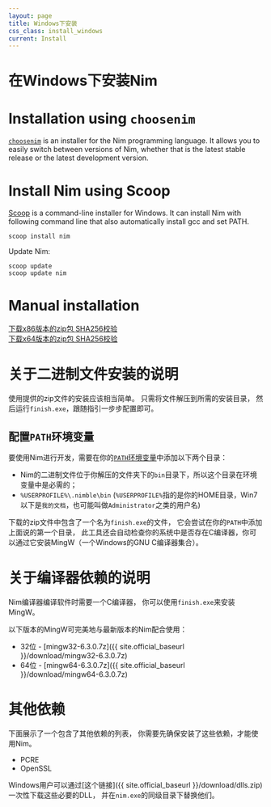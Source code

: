 ```yaml
---
layout: page
title: Windows下安装
css_class: install_windows
current: Install
---
```



<h1 class="text-centered page-title main-heading">在Windows下安装Nim</h1>

# Installation using ``choosenim``

[``choosenim``](https://github.com/dom96/choosenim#choosenim) is an
installer for the Nim programming language. It allows you
to easily switch between versions of Nim, whether that is the latest stable
release or the latest development version.

# Install Nim using Scoop
[Scoop](https://scoop.sh/) is a command-line installer for Windows.
It can install Nim with following command line that also automatically install gcc and set PATH.

```
scoop install nim
```

Update Nim:

```
scoop update
scoop update nim
```

# Manual installation

<div class="center">
  <a href="{{ site.official_baseurl }}/download/nim-{{ site.nim_version }}_x32.zip"
    class="pure-button pure-button-primary download-button">
    <i class="fa fa-file-archive-o" aria-hidden="true"></i>
    下载x86版本的zip包
  </a>
  <a href="{{ site.official_baseurl }}/download/nim-{{ site.nim_version }}_x32.zip.sha256"
    class="pure-button">
    <i class="fa fa-file-text-o" aria-hidden="true"></i>
    SHA256校验
  </a>
</div>

<div class="center">
  <a href="{{ site.official_baseurl }}/download/nim-{{ site.nim_version }}_x64.zip"
    class="pure-button pure-button-primary download-button">
    <i class="fa fa-file-archive-o" aria-hidden="true"></i>
    下载x64版本的zip包
  </a>
  <a href="{{ site.official_baseurl }}/download/nim-{{ site.nim_version }}_x64.zip.sha256"
    class="pure-button">
    <i class="fa fa-file-text-o" aria-hidden="true"></i>
    SHA256校验
  </a>
</div>

# 关于二进制文件安装的说明

使用提供的zip文件的安装应该相当简单。
只需将文件解压到所需的安装目录，
然后运行``finish.exe``，跟随指引一步步配置即可。

## 配置``PATH``环境变量


要使用Nim进行开发，需要在你的[``PATH``环境变量](https://zh.wikipedia.org/wiki/PATH_(%E5%8F%98%E9%87%8F))中添加以下两个目录：

* Nim的二进制文件位于你解压的文件夹下的``bin``目录下，所以这个目录在环境变量中是必需的；
* ``%USERPROFILE%\.nimble\bin`` (``%USERPROFILE%``指的是你的HOME目录，Win7以下是``我的文档``，也可能叫做``Administrator``之类的用户名)

下载的zip文件中包含了一个名为``finish.exe``的文件，
它会尝试在你的``PATH``中添加上面说的第一个目录，
此工具还会自动检查你的系统中是否存在C编译器，你可以通过它安装MingW（一个Windows的GNU C编译器集合）。

# 关于编译器依赖的说明

Nim编译器编译软件时需要一个C编译器，
你可以使用``finish.exe``来安装MingW。

以下版本的MingW可完美地与最新版本的Nim配合使用：

<!-- TODO: Instructions on what to do with these 7z files? -->

* 32位 - [mingw32-6.3.0.7z]({{ site.official_baseurl }}/download/mingw32-6.3.0.7z)
* 64位 - [mingw64-6.3.0.7z]({{ site.official_baseurl }}/download/mingw64-6.3.0.7z)

# 其他依赖

下面展示了一个包含了其他依赖的列表，
你需要先确保安装了这些依赖，才能使用Nim。

* PCRE
* OpenSSL

Windows用户可以通过[这个链接]({{ site.official_baseurl }}/download/dlls.zip)一次性下载这些必要的DLL，
并在`nim.exe`的同级目录下替换他们。

